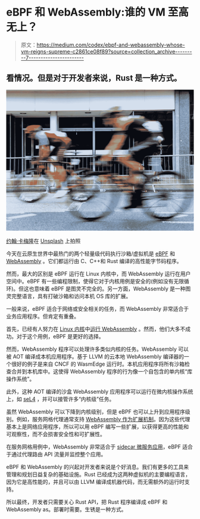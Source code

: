 # eBPF 和 WebAssembly:谁的 VM 至高无上？

> 原文：<https://medium.com/codex/ebpf-and-webassembly-whose-vm-reigns-supreme-c2861ce08f89?source=collection_archive---------7----------------------->

## 看情况。但是对于开发者来说，Rust 是一种方式。

![](img/3c164a8c3751ad900e1ac1c2e535c692.png)

[约翰·卡梅隆](https://unsplash.com/@john_cameron?utm_source=unsplash&utm_medium=referral&utm_content=creditCopyText)在 [Unsplash](https://unsplash.com/s/photos/competition?utm_source=unsplash&utm_medium=referral&utm_content=creditCopyText) 上拍照

今天在云原生世界中最热门的两个轻量级代码执行沙箱/虚拟机是 [eBPF](https://ebpf.io) 和 [WebAssembly](https://webassembly.org) 。它们都运行由 C、C++和 Rust 编译的高性能字节码程序。

然而，最大的区别是 eBPF 运行在 Linux 内核中，而 WebAssembly 运行在用户空间中。eBPF 有一些编程限制，使得它对于内核用例是安全的(例如没有无限循环)。但这也意味着 eBPF 是图灵不完全的。另一方面，WebAssembly 是一种图灵完整语言，具有打破沙箱和访问本机 OS 库的扩展。

一般来说，eBPF 适合于网络或安全相关的任务，而 WebAssembly 非常适合于业务应用程序。但肯定有重叠。

首先，已经有人努力在 [Linux 内核](https://hub.packtpub.com/introducing-wasmjit-a-kernel-mode-webassembly-runtime-for-linux/)中[运行 WebAssembly](https://link.medium.com/HAUbDlHM4ib) 。然而，他们大多不成功。对于这个用例，eBPF 是更好的选择。

然而，WebAssembly 程序可以处理许多类似内核的任务。WebAssembly 可以被 AOT 编译成本机应用程序。基于 LLVM 的云本地 WebAssembly 编译器的一个很好的例子是来自 CNCF 的 WasmEdge 运行时。本机应用程序将所有沙箱检查合并到本机库中。这使得 WebAssembly 程序的行为像一个自包含的单内核“库操作系统”。

此外，这种 AOT 编译的沙盒 WebAssembly 应用程序可以运行在微内核操作系统上，如 [seL4](https://lists.sel4.systems/hyperkitty/list/announce@sel4.systems/thread/PTIILUXXLO5X6MDAG7GJMUBYDOB7ASCJ/) ，并可以接管许多“内核级”任务。

虽然 WebAssembly 可以下降到内核级别，但是 eBPF 也可以上升到应用程序级别。例如，服务网格代理通常支持 [WebAssembly 作为扩展机制](https://github.com/proxy-wasm/spec)。因为这些代理基本上是网络应用程序，所以可以用 eBPF 编写一些扩展，以获得更高的性能和可观察性，而不会损害安全性和可扩展性。

在服务网格用例中，WebAssembly 非常适合于 [sidecar 微服务应用](https://github.com/second-state/dapr-wasm)，eBPF 适合于通过代理路由 API 流量并监控整个应用。

eBPF 和 WebAssembly 的兴起对开发者来说是个好消息。我们有更多的工具来管理和规划日益复杂的基础设施。Rust 已经成为这两种虚拟机的主要编程语言，因为它是高性能的，并且可以由 LLVM 编译成机器代码，而无需额外的运行时支持。

所以最终，开发者只需要关心 Rust API，把 Rust 程序编译成 eBPF 和 WebAssembly as。部署时需要。生锈是一种方式。